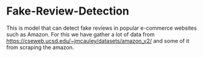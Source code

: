 # Fake-Review-Detection
This is model that can detect fake reviews in popular e-commerce websites such as Amazon.
For this we have gather a lot of data from https://cseweb.ucsd.edu/~jmcauley/datasets/amazon_v2/ and some of it from scraping the amazon.
